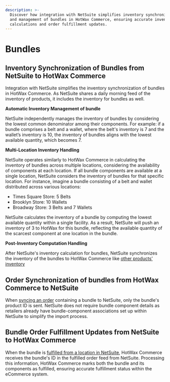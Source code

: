 ```yaml
---
description: >-
  Discover how integration with NetSuite simplifies inventory synchronization
  and management of bundles in HotWax Commerce, ensuring accurate inventory
  calculations and order fulfillment updates.
---
```


# Bundles

## Inventory Synchronization of Bundles from NetSuite to HotWax Commerce

Integration with NetSuite simplifies the inventory synchronization of bundles in HotWax Commerce. As NetSuite shares a daily morning feed of the inventory of products, it includes the inventory for bundles as well.

**Automatic Inventory Management of bundle**

NetSuite independently manages the inventory of bundles by considering the lowest common denominator among their components. For example: if a bundle comprises a belt and a wallet, where the belt's inventory is 7 and the wallet’s inventory is 10, the inventory of bundles aligns with the lowest available quantity, which becomes 7.

**Multi-Location Inventory Handling**

NetSuite operates similarly to HotWax Commerce in calculating the inventory of bundles across multiple locations, considering the availability of components at each location. If all bundle components are available at a single location, NetSuite considers the inventory of bundles for that specific location. For instance, imagine a bundle consisting of a belt and wallet distributed across various locations:

* Times Square Store: 5 Belts
* Brooklyn Store: 10 Wallets
* Broadway Store: 3 Belts and 7 Wallets

NetSuite calculates the inventory of a bundle by computing the lowest available quantity within a single facility. As a result, NetSuite will push an inventory of 3 to HotWax for this bundle, reflecting the available quantity of the scarcest component at one location in the bundle.

**Post-Inventory Computation Handling**

After NetSuite's inventory calculation for bundles, NetSuite synchronizes the inventory of the bundles to HotWax Commerce like [other products’ inventory](../inventory.md)

## Order Synchronization of bundles from HotWax Commerce to NetSuite

When [syncing an order](OrderAllocation.md) containing a bundle to NetSuite, only the bundle's product ID is sent. NetSuite does not require bundle component details as retailers already have bundle-component associations set up within NetSuite to simplify the import process.

## Bundle Order Fulfillment Updates from NetSuite to HotWax Commerce

When the bundle is [fulfilled from a location in NetSuite](Fulfillment.md), HotWax Commerce receives the bundle's ID in the fulfilled order feed from NetSuite. Processing this information, HotWax Commerce marks both the bundle and its components as fulfilled, ensuring accurate fulfillment status within the eCommerce system.
